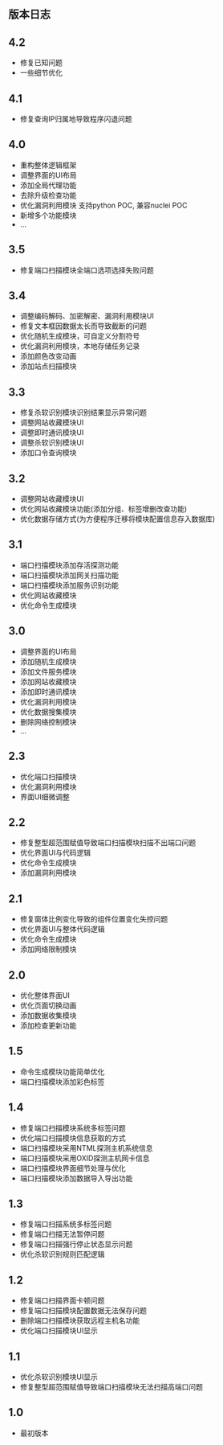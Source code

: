 ## 版本日志
## 4.2
- 修复已知问题
- 一些细节优化

## 4.1
- 修复查询IP归属地导致程序闪退问题

## 4.0
- 重构整体逻辑框架
- 调整界面的UI布局
- 添加全局代理功能
- 去除升级检查功能
- 优化漏洞利用模块 支持python POC, 兼容nuclei POC
- 新增多个功能模块
- ...

## 3.5
- 修复端口扫描模块全端口选项选择失败问题

## 3.4
- 调整编码解码、加密解密、漏洞利用模块UI
- 修复文本框因数据太长而导致截断的问题
- 优化随机生成模块，可自定义分割符号
- 优化漏洞利用模块，本地存储任务记录
- 添加颜色改变动画
- 添加站点扫描模块

## 3.3
- 修复杀软识别模块识别结果显示异常问题
- 调整网站收藏模块UI
- 调整即时通讯模块UI
- 调整杀软识别模块UI
- 添加口令查询模块

## 3.2
- 调整网站收藏模块UI
- 优化网站收藏模块功能(添加分组、标签增删改查功能)
- 优化数据存储方式(为方便程序迁移将模块配置信息存入数据库)

## 3.1
- 端口扫描模块添加存活探测功能
- 端口扫描模块添加网关扫描功能
- 端口扫描模块添加服务识别功能
- 优化网站收藏模块
- 优化命令生成模块

## 3.0
- 调整界面的UI布局
- 添加随机生成模块
- 添加文件服务模块
- 添加网站收藏模块
- 添加即时通讯模块
- 优化漏洞利用模块
- 优化数据搜集模块
- 删除网络控制模块
- ...

## 2.3
- 优化端口扫描模块
- 优化漏洞利用模块
- 界面UI细微调整

## 2.2
- 修复整型超范围赋值导致端口扫描模块扫描不出端口问题
- 优化界面UI与代码逻辑
- 优化命令生成模块
- 添加漏洞利用模块

## 2.1
- 修复窗体比例变化导致的组件位置变化失控问题
- 优化界面UI与整体代码逻辑
- 优化命令生成模块
- 添加网络限制模块

## 2.0
- 优化整体界面UI
- 优化页面切换动画
- 添加数据收集模块
- 添加检查更新功能

## 1.5
- 命令生成模块功能简单优化
- 端口扫描模块添加彩色标签

## 1.4
- 修复端口扫描模块系统多标签问题
- 优化端口扫描模块信息获取的方式
- 端口扫描模块采用NTML探测主机系统信息
- 端口扫描模块采用OXID探测主机网卡信息
- 端口扫描模块界面细节处理与优化
- 端口扫描模块添加数据导入导出功能

## 1.3
- 修复端口扫描系统多标签问题
- 修复端口扫描无法暂停问题
- 修复端口扫描强行停止状态显示问题
- 优化杀软识别规则匹配逻辑

## 1.2
- 修复端口扫描界面卡顿问题
- 修复端口扫描模块配置数据无法保存问题
- 删除端口扫描模块获取远程主机名功能
- 优化端口扫描模块UI显示

## 1.1
- 优化杀软识别模块UI显示
- 修复整型超范围赋值导致端口扫描模块无法扫描高端口问题

## 1.0
- 最初版本
